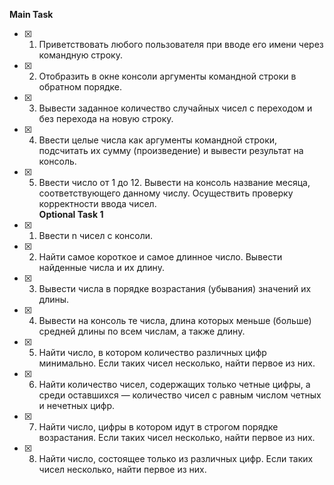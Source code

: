 **Main Task**    
- [X] 1. Приветствовать любого пользователя при вводе его имени через командную строку.    
- [X] 2. Отобразить в окне консоли аргументы командной строки в обратном порядке.    
- [X] 3. Вывести заданное количество случайных чисел с переходом и без перехода на новую строку.    
- [X] 4. Ввести целые числа как аргументы командной строки, подсчитать их сумму (произведение) и вывести результат на консоль.    
- [X] 5. Ввести число от 1 до 12. Вывести на консоль название месяца, соответствующего данному числу. Осуществить проверку корректности ввода чисел.    
**Optional Task 1**    
- [x] 1. Ввести n чисел с консоли.    
- [x] 2. Найти самое короткое и самое длинное число. Вывести найденные числа и их длину.    
- [x] 3. Вывести числа в порядке возрастания (убывания) значений их длины.    
- [x] 4. Вывести на консоль те числа, длина которых меньше (больше) средней длины по всем числам, а также длину.    
- [x] 5. Найти число, в котором количество различных цифр минимально. Если таких чисел несколько, найти первое из них.    
- [x] 6. Найти количество чисел, содержащих только четные цифры, а среди оставшихся — количество чисел с равным числом четных и нечетных цифр.    
- [x] 7. Найти число, цифры в котором идут в строгом порядке возрастания. Если таких чисел несколько, найти первое из них.    
- [x] 8. Найти число, состоящее только из различных цифр. Если таких чисел несколько, найти первое из них.    